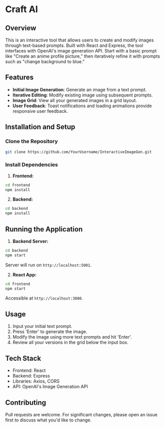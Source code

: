 # Craft AI

## Overview

This is an interactive tool that allows users to create and modify images through text-based prompts. Built with React and Express, the tool interfaces with OpenAI's image generation API. Start with a basic prompt like "Create an anime profile picture," then iteratively refine it with prompts such as "change background to blue."

## Features

- **Initial Image Generation**: Generate an image from a text prompt.
- **Iterative Editing**: Modify existing image using subsequent prompts.
- **Image Grid**: View all your generated images in a grid layout.
- **User Feedback**: Toast notifications and loading animations provide responsive user feedback.

## Installation and Setup

### Clone the Repository

```bash
git clone https://github.com/YourUsername/InteractiveImageGen.git
```

### Install Dependencies

1. **Frontend:**

```bash
cd frontend
npm install
```

2. **Backend:**

```bash
cd backend
npm install
```

## Running the Application

1. **Backend Server:**

```bash
cd backend
npm start
```

Server will run on `http://localhost:5001`.

2. **React App:**

```bash
cd frontend
npm start
```

Accessible at `http://localhost:3000`.

## Usage

1. Input your initial text prompt.
2. Press 'Enter' to generate the image.
3. Modify the image using more text prompts and hit 'Enter'.
4. Review all your versions in the grid below the input box.

## Tech Stack

- Frontend: React
- Backend: Express
- Libraries: Axios, CORS
- API: OpenAI's Image Generation API

## Contributing

Pull requests are welcome. For significant changes, please open an issue first to discuss what you'd like to change.

